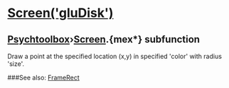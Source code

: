 # [Screen('gluDisk')](Screen-gluDisk) 
## [Psychtoolbox](Pyschtoolbox)&#8250;[Screen](Screen).{mex*} subfunction


Draw a point at the specified location (x,y) in specified 'color' with radius  
'size'.  


###See also:
[FrameRect](Screen-FrameRect)
